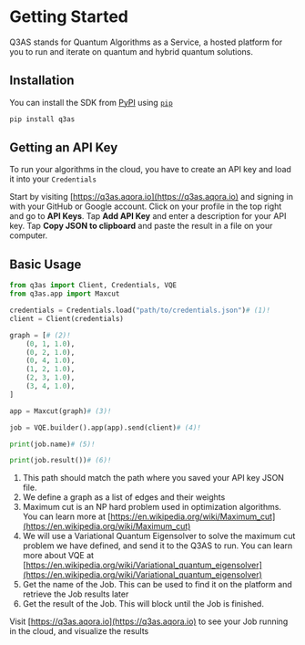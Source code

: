 # Getting Started

Q3AS stands for Quantum Algorithms as a Service, a hosted platform for you to run and iterate on quantum and hybrid quantum solutions.

## Installation

You can install the SDK from [PyPI](https://pypi.org/project/q3as) using [`pip`](https://pypi.org/project/pip/)

```bash
pip install q3as
```

## Getting an API Key

To run your algorithms in the cloud, you have to create an API key and load it into your `Credentials`

Start by visiting [https://q3as.aqora.io](https://q3as.aqora.io) and signing in with your GitHub or Google account. Click on your profile in the top right and go to **API Keys**. Tap **Add API Key** and enter a description for your API key. Tap **Copy JSON to clipboard** and paste the result in a file on your computer.

## Basic Usage

```python
from q3as import Client, Credentials, VQE
from q3as.app import Maxcut

credentials = Credentials.load("path/to/credentials.json")# (1)!
client = Client(credentials)

graph = [# (2)!
    (0, 1, 1.0),
    (0, 2, 1.0),
    (0, 4, 1.0),
    (1, 2, 1.0),
    (2, 3, 1.0),
    (3, 4, 1.0),
]

app = Maxcut(graph)# (3)!

job = VQE.builder().app(app).send(client)# (4)!

print(job.name)# (5)!

print(job.result())# (6)!
```

1. This path should match the path where you saved your API key JSON file.
2. We define a graph as a list of edges and their weights
3. Maximum cut is an NP hard problem used in optimization algorithms. You can learn more at [https://en.wikipedia.org/wiki/Maximum_cut](https://en.wikipedia.org/wiki/Maximum_cut)
4. We will use a Variational Quantum Eigensolver to solve the maximum cut problem we have defined, and send it to the Q3AS to run. You can learn more about VQE at [https://en.wikipedia.org/wiki/Variational_quantum_eigensolver](https://en.wikipedia.org/wiki/Variational_quantum_eigensolver)
5. Get the name of the Job. This can be used to find it on the platform and retrieve the Job results later
6. Get the result of the Job. This will block until the Job is finished.

Visit [https://q3as.aqora.io](https://q3as.aqora.io) to see your Job running in the cloud, and visualize the results
